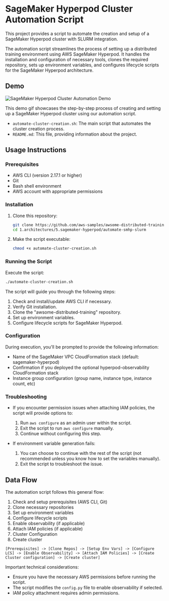 # SageMaker Hyperpod Cluster Automation Script

This project provides a script to automate the creation and setup of a SageMaker Hyperpod cluster with SLURM integration.

The automation script streamlines the process of setting up a distributed training environment using AWS SageMaker Hyperpod.
It handles the installation and configuration of necessary tools, clones the required repository, sets up environment variables, and configures lifecycle scripts for the SageMaker Hyperpod architecture.

## Demo

![SageMaker Hyperpod Cluster Automation Demo](/1.architectures/5.sagemaker-hyperpod/automate-smhp-slurm/media/automate-smhp-demo.gif)

This demo gif showcases the step-by-step process of creating and setting up a SageMaker Hyperpod cluster using our automation script.

- `automate-cluster-creation.sh`: The main script that automates the cluster creation process.
- `README.md`: This file, providing information about the project.

## Usage Instructions

### Prerequisites

- AWS CLI (version 2.17.1 or higher)
- Git
- Bash shell environment
- AWS account with appropriate permissions

### Installation

1. Clone this repository:
   ```bash
   git clone https://github.com/aws-samples/awsome-distributed-training.git
   cd 1.architectures/5.sagemaker-hyperpod/automate-smhp-slurm
   ```

2. Make the script executable:
   ```bash
   chmod +x automate-cluster-creation.sh
   ```

### Running the Script

Execute the script:

```bash
./automate-cluster-creation.sh
```

The script will guide you through the following steps:

1. Check and install/update AWS CLI if necessary.
2. Verify Git installation.
3. Clone the "awsome-distributed-training" repository.
4. Set up environment variables.
5. Configure lifecycle scripts for SageMaker Hyperpod.

### Configuration

During execution, you'll be prompted to provide the following information:

- Name of the SageMaker VPC CloudFormation stack (default: sagemaker-hyperpod)
- Confirmation if you deployed the optional hyperpod-observability CloudFormation stack
- Instance group configuration (group name, instance type, instance count, etc)

### Troubleshooting

- If you encounter permission issues when attaching IAM policies, the script will provide options to:
  1. Run `aws configure` as an admin user within the script.
  2. Exit the script to run `aws configure` manually.
  3. Continue without configuring this step.

- If environment variable generation fails:
  1. You can choose to continue with the rest of the script (not recommended unless you know how to set the variables manually).
  2. Exit the script to troubleshoot the issue.

## Data Flow

The automation script follows this general flow:

1. Check and setup prerequisites (AWS CLI, Git)
2. Clone necessary repositories
3. Set up environment variables
4. Configure lifecycle scripts
5. Enable observability (if applicable)
6. Attach IAM policies (if applicable)
7. Cluster Configuration
8. Create cluster

```
[Prerequisites] -> [Clone Repos] -> [Setup Env Vars] -> [Configure LCS] -> [Enable Observability] -> [Attach IAM Policies] -> [Create Cluster configuration] -> [Create cluster]
```

Important technical considerations:
- Ensure you have the necessary AWS permissions before running the script.
- The script modifies the `config.py` file to enable observability if selected.
- IAM policy attachment requires admin permissions.